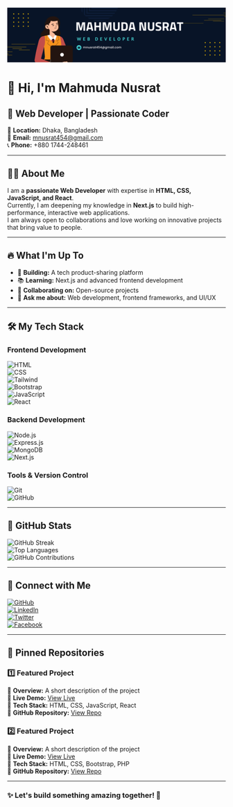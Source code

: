 ![Banner](https://raw.githubusercontent.com/mahmudanusrat/mahmudanusrat/main/banner.png)

# 👋 Hi, I'm Mahmuda Nusrat  

## 🚀 Web Developer | Passionate Coder  

📍 **Location:** Dhaka, Bangladesh  
📧 **Email:** mnusrat454@gmail.com  
📞 **Phone:** +880 1744-248461  

---

## 👩‍💻 About Me  

I am a **passionate Web Developer** with expertise in **HTML, CSS, JavaScript, and React**.  
Currently, I am deepening my knowledge in **Next.js** to build high-performance, interactive web applications.  
I am always open to collaborations and love working on innovative projects that bring value to people.  

---

## 🔥 What I'm Up To  

- 🚀 **Building:** A tech product-sharing platform  
- 📚 **Learning:** Next.js and advanced frontend development  
- 🤝 **Collaborating on:** Open-source projects  
- 💬 **Ask me about:** Web development, frontend frameworks, and UI/UX  

---

## 🛠️ My Tech Stack  

### **Frontend Development**  
![HTML](https://img.shields.io/badge/-HTML-E34F26?style=flat&logo=html5&logoColor=white)  
![CSS](https://img.shields.io/badge/-CSS-1572B6?style=flat&logo=css3&logoColor=white)  
![Tailwind](https://img.shields.io/badge/-Tailwind-06B6D4?style=flat&logo=tailwindcss&logoColor=white)  
![Bootstrap](https://img.shields.io/badge/-Bootstrap-563D7C?style=flat&logo=bootstrap&logoColor=white)  
![JavaScript](https://img.shields.io/badge/-JavaScript-F7DF1E?style=flat&logo=javascript&logoColor=black)  
![React](https://img.shields.io/badge/-React-61DAFB?style=flat&logo=react&logoColor=black)  

### **Backend Development**  
![Node.js](https://img.shields.io/badge/-Node.js-339933?style=flat&logo=node.js&logoColor=white)  
![Express.js](https://img.shields.io/badge/-Express.js-000000?style=flat&logo=express&logoColor=white)  
![MongoDB](https://img.shields.io/badge/-MongoDB-47A248?style=flat&logo=mongodb&logoColor=white)  
![Next.js](https://img.shields.io/badge/-Next.js-000000?style=flat&logo=next.js&logoColor=white)  

### **Tools & Version Control**  
![Git](https://img.shields.io/badge/-Git-F05032?style=flat&logo=git&logoColor=white)  
![GitHub](https://img.shields.io/badge/-GitHub-181717?style=flat&logo=github&logoColor=white)  

---

## 💊 GitHub Stats  

![GitHub Streak](https://github-readme-streak-stats.herokuapp.com/?user=mahmudanusrat&theme=dark)  
![Top Languages](https://github-readme-stats.vercel.app/api/top-langs/?username=mahmudanusrat&layout=compact&theme=dark)  
![GitHub Contributions](https://github-readme-stats.vercel.app/api?username=mahmudanusrat&show_icons=true&theme=dark)  

---

## 🔗 Connect with Me  

[![GitHub](https://img.shields.io/badge/-GitHub-181717?style=flat&logo=github&logoColor=white)](https://github.com/mahmudanusrat)  
[![LinkedIn](https://img.shields.io/badge/-LinkedIn-0A66C2?style=flat&logo=linkedin&logoColor=white)](https://www.linkedin.com/in/mahmudanusrat)  
[![Twitter](https://img.shields.io/badge/-Twitter-1DA1F2?style=flat&logo=twitter&logoColor=white)](https://twitter.com/MahmudaNusrat)  
[![Facebook](https://img.shields.io/badge/-Facebook-1877F2?style=flat&logo=facebook&logoColor=white)](https://www.facebook.com/mahmuda.nusraat1)  

---

## 📌 Pinned Repositories  

### **1️⃣ Featured Project**  
🔹 **Overview:** A short description of the project  
🔹 **Live Demo:** [View Live](#)  
🔹 **Tech Stack:** HTML, CSS, JavaScript, React  
🔹 **GitHub Repository:** [View Repo](#)  

### **2️⃣ Featured Project**  
🔹 **Overview:** A short description of the project  
🔹 **Live Demo:** [View Live](#)  
🔹 **Tech Stack:** HTML, CSS, Bootstrap, PHP  
🔹 **GitHub Repository:** [View Repo](#)  

---

### ✨ Let's build something amazing together! 🚀  
